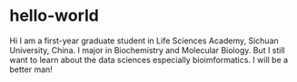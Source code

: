 # hello-world

Hi
I am a first-year graduate student in Life Sciences Academy, Sichuan University, China. I major in Biochemistry and Molecular Biology. But I still want to learn about the data sciences especially bioimformatics.
I will be a better man!
